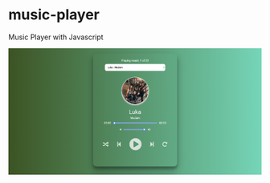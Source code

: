 # music-player
Music Player with Javascript

![localhost:8000](https://github.com/haikal-dev/music-player/blob/master/Screenshot%202023-05-13%20at%201.25.04%20PM.png?raw=true)
